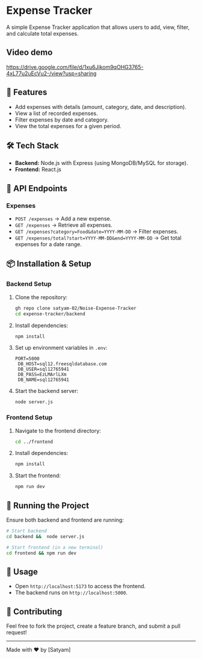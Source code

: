 # Expense Tracker

A simple Expense Tracker application that allows users to add, view, filter, and calculate total expenses.

## Video demo
https://drive.google.com/file/d/1xu6Jikom9qOHG3765-4xL77u2uEcVu2-/view?usp=sharing

## 🚀 Features
- Add expenses with details (amount, category, date, and description).
- View a list of recorded expenses.
- Filter expenses by date and category.
- View the total expenses for a given period.

## 🛠 Tech Stack
- **Backend:** Node.js with Express (using MongoDB/MySQL for storage).
- **Frontend:** React.js

## 📌 API Endpoints

### Expenses
- `POST /expenses` → Add a new expense.
- `GET /expenses` → Retrieve all expenses.
- `GET /expenses?category=Food&date=YYYY-MM-DD` → Filter expenses.
- `GET /expenses/total?start=YYYY-MM-DD&end=YYYY-MM-DD` → Get total expenses for a date range.

## 📦 Installation & Setup

### Backend Setup
1. Clone the repository:
   ```sh
   gh repo clone satyam-02/Noise-Expense-Tracker
   cd expense-tracker/backend
   ```
2. Install dependencies:
   ```sh
   npm install
   ```
3. Set up environment variables in `.env`:
   ```env
   PORT=5000
    DB_HOST=sql12.freesqldatabase.com
    DB_USER=sql12765941
    DB_PASS=EzLMArlLXm
    DB_NAME=sql12765941
   ```
4. Start the backend server:
   ```sh
   node server.js
   ```

### Frontend Setup
1. Navigate to the frontend directory:
   ```sh
   cd ../frontend
   ```
2. Install dependencies:
   ```sh
   npm install
   ```
3. Start the frontend:
   ```sh
   npm run dev
   ```

## 🚀 Running the Project
Ensure both backend and frontend are running:
```sh
# Start backend
cd backend &&  node server.js

# Start frontend (in a new terminal)
cd frontend && npm run dev
```

## 🎯 Usage
- Open `http://localhost:5173` to access the frontend.
- The backend runs on `http://localhost:5000`.

## 🤝 Contributing
Feel free to fork the project, create a feature branch, and submit a pull request!

---
Made with ❤️ by [Satyam]

